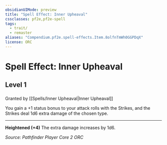 ```yaml
---
obsidianUIMode: preview
title: "Spell Effect: Inner Upheaval"
cssclasses: pf2e,pf2e-spell
tags:
  - trait/
  - remaster
aliases: "Compendium.pf2e.spell-effects.Item.8olfnTmWh0GGPDqX"
license: ORC
---
```

# Spell Effect: Inner Upheaval
## Level 1
### 






Granted by [[Spells/Inner Upheaval|Inner Upheaval]]

You gain a +1 status bonus to your attack rolls with the Strikes, and the Strikes deal 1d6 extra damage of the chosen type.

* * *

**Heightened (+4)** The extra damage increases by 1d6.

*Source: Pathfinder Player Core 2*
*ORC*